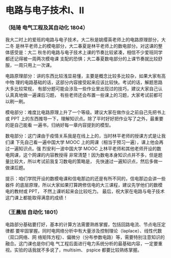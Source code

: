 # 电路与电子技术I、II

### （陆琦 电气工程及其自动化 1804）

我大二时上的爱班的电路与电子技术，大二秋是姚缨英老师上的电路原理部分，大二冬 是林平老师上的模电部分，大二春夏是林平老师上的数电部分。对这课的整体感受是：大二 秋冬的电路与电子技术上课的节奏比较紧凑，相信不少爱班同学都还记得被一周两次模电课 支配的恐惧；大二春夏数电部分的上课节奏就比较舒服，一周只用上一次课。 

电路原理部分：讲的东西比较浅显易懂，主要是概念比较多比较杂，如果大家有高中物 理的电路基础的话，这部分内容接受起来应该比较快。考试的话，解题思路大多比较常规， 有部分题可能会涉及一些作业里出现过的技巧，建议大家自己认认真真地做一遍课后习题， 有些老师还会布置一些课上的习题，大家考试前都可以刷一刷。 

模电部分：难度比电路原理上升了一个等级。建议大家在做作业之前自己先把书上或 PPT 上的东西推导一下，理解知识点。除了平时好好把作业写了之外，最重要的是自己能看 一遍书，归纳好每一章内容提到的模型。 

数电部分：这门课由于疫情关系我是在线上上的，当时林平老师的授课方式是让我们课 下先自己看一遍中国大学 MOOC 上的网课（相当于预习一遍），课上他会再过一遍知识点。强 烈安利一波中国大学 MOOC 上林平老师和其他老师开设的数电网课，这个网课的内容教授得 非常清楚！因为数电本身知识点并不多，但是题量比较大，所以考试前我复习数电的策略是， 先快速过一遍知识点，然后多做一做课后题。

提示：咱们学院开设的数模电课和信电那边的还是有所不同的，信电那边会讲一些器件 的底层原理，所以大家如果打算跨修信电的大三课程，建议先学他们的数模电的教材或 PPT， 不然上课听起来会比较吃力。 最后，祝大家在电路与电子技术这门课上都能取得满意的成绩！

### （王晨旭 自动化 1801）

电路部分基础要打好，基本的计算方法需要熟练掌握，包括回路电流、节点电压定律都 要牢固掌握。同时电网络分析中有大量涉及控制理论（laplace）、线性代数（双口网络、网 络矩阵方程）、偏微分（分布参数电路）等，需要特别注意知识的融合。这门课也是你们电 气工程后面进行电力系统分析的最基础内容，一定要重视。实验的话我就不多说了，multisim、 pspice 都要比较熟练掌握。